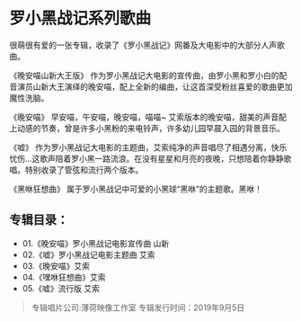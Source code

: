 # 罗小黑战记系列歌曲

很萌很有爱的一张专辑，收录了《罗小黑战记》网番及大电影中的大部分人声歌曲。

《晚安喵山新大王版》 作为罗小黑战记大电影的宣传曲，由罗小黑和罗小白的配音演员山新大王演绎的晚安喵，配上全新的编曲，让这首深受粉丝喜爱的歌曲更加魔性洗脑。

《晚安喵》 早安喵，午安喵，晚安喵，喵喵~ 艾索版本的晚安喵，甜美的声音配上动感的节奏，曾是许多小黑粉的来电铃声，许多幼儿园早晨入园的背景音乐。

《嘘》 作为罗小黑战记大电影的主题曲，艾索纯净的声音唱尽了相遇分离，快乐忧伤…这歌声陪着罗小黑一路流浪。在没有星星和月亮的夜晚，只想陪着你静静歌唱。特别收录了管弦和流行两个版本。

《黑咻狂想曲》 属于罗小黑战记中可爱的小黑球“黑咻”的主题歌。黑咻！

## 专辑目录：
- 01.《晚安喵》罗小黑战记电影宣传曲 山新
- 02.《嘘》罗小黑战记电影主题曲 艾索
- 03.《晚安喵》艾索
- 04.《嘿咻狂想曲》艾索
- 05.《嘘》流行版 艾索

>专辑唱片公司:薄荷映像工作室
>专辑发行时间：2019年9月5日

